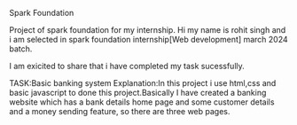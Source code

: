 Spark Foundation

Project of spark foundation for my internship.
Hi my name is rohit singh and i am selected in spark foundation internship[Web development] march 2024 batch.

I am exicited to share that i have completed my task sucessfully.

TASK:Basic banking system 
Explanation:In this project i use html,css and basic javascript to done this project.Basically I have created a banking website which has a bank details home page and some customer details and a money sending feature, so there are three web pages.

